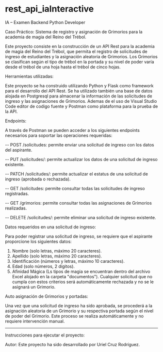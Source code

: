 # rest_api_iaInteractive
IA – Examen Backend Python Developer

Caso Práctico: Sistema de registro y asignación de Grimorios para la academia de magia del Reino del Trébol.

Este proyecto consiste en la construcción de un API Rest para la academia de magia del Reino del Trébol, que permita el registro de solicitudes de ingreso de estudiantes y la asignación aleatoria de Grimorios. Los Grimorios se clasifican según el tipo de trébol en la portada y su nivel de poder varía desde el trébol de una hoja hasta el trébol de cinco hojas.

Herramientas utilizadas:

Este proyecto se ha construido utilizando Python y Flask como framework para el desarrollo del API Rest. Se ha utilizado también una base de datos alojada en Postgresql para almacenar la información de las solicitudes de ingreso y las asignaciones de Grimorios. Ademas de el uso de Visual Studio Code editor de codigo fuente y Postman como plataforma para la prueba de la API.

Endpoints:

A través de Postman se pueden acceder a los siguientes endpoints necesarios para soportar las operaciones requeridas:

-- POST /solicitudes: permite enviar una solicitud de ingreso con los datos del aspirante.

-- PUT /solicitudes/<id>: permite actualizar los datos de una solicitud de ingreso existente.

-- PATCH /solicitudes/<id>: permite actualizar el estatus de una solicitud de ingreso (aprobada o rechazada).

-- GET /solicitudes: permite consultar todas las solicitudes de ingreso registradas.

-- GET /grimorios: permite consultar todas las asignaciones de Grimorios realizadas.

-- DELETE /solicitudes/<id>: permite eliminar una solicitud de ingreso existente.

Datos requeridos en una solicitud de ingreso:

Para poder registrar una solicitud de ingreso, se requiere que el aspirante proporcione los siguientes datos:

1. Nombre (solo letras, máximo 20 caracteres).
2. Apellido (solo letras, máximo 20 caracteres).
3. Identificación (números y letras, máximo 10 caracteres).
4. Edad (solo números, 2 dígitos).
5. Afinidad Mágica (Ls tipos de magia se encuentran dentro del archivo Excel alojado en la carpeta "documentos").
Cualquier solicitud que no cumpla con estos criterios será automáticamente rechazada y no se le asignará un Grimorio.

Auto asignación de Grimorios y portadas:

Una vez que una solicitud de ingreso ha sido aprobada, se procederá a la asignación aleatoria de un Grimorio y su respectiva portada según el nivel de poder del Grimorio. Este proceso se realiza automáticamente y no requiere intervención manual.

-----------------------------------------------------------------------------------------------------------------------------------------------------------------------

Instrucciones para ejecutar el proyecto:



Autor:
Este proyecto ha sido desarrollado por Uriel Cruz Rodríguez.
